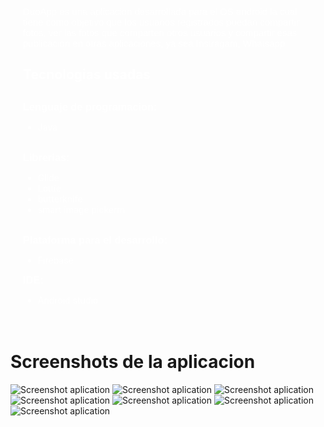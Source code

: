   
  <div style="background-image: url(https://image.ibb.co/eyxoWe/imgfondo.png); margin: 0 auto; padding: 20px; background-position: center; background-size: cover; background-attachment: fixed; background-repeat: no-repeat;color: white;">
      
 <p style="font-family: Arial;  font-size: 15; font-weight: normal;">
   DuoApp es una aplicacion desarrollada para el OS android la cual             tiene     como objetivo que los usuarios registrados puedan         compartir fotos, ver las fotos que comparten otros usuarios y compartir esas publicacion en otras aplicaciones, ya sea Instragam, Whatsapp</p>
  
<h2>Tecnologias usadas<h2>
  <h3 style="display: inline; font-family: Arial">Lenguaje de programacion:</h3><p style="display:inline;"> 
  <ul> 
    <li>Java</li>
  </ul>
  
  </p><br/>
  
  <h3 style="display: inline; font-family: Arial">Librerias:</h3>
  
  <p style="display: inline;"> 
    <ul>
      <li>Glide</li>
      <li>Lottie</li>
      <li>butterknife</li>
      <li>smart image pickerm</li>
    </ul>
  </p><br/>
  
  <h3 style="display: inline; font-family: Arial">Plataforma para el desarrollo:</h3><p style="display: inline:">  
  <ul>
     <li>Firebase</li>  
  </ul>
  </p>
  
   <h3 style="display: inline; font-family: Arial">IDE:</h3>
  <p style="display: inline;">  
    <ul>
       <li>Android studio</li>
    </ul>
  </p>    
  </div>  

<h1>Screenshots de la aplicacion</h1>
<img src="/screens/screen01.jpeg" alt="Screenshot aplication"/>
<img src="/screens/screen02.jpeg" alt="Screenshot aplication"/>
<img src="/screens/screen03.jpeg" alt="Screenshot aplication"/>
<img src="/screens/screen04.jpeg" alt="Screenshot aplication"/>
<img src="/screens/screen05.jpeg" alt="Screenshot aplication"/>
<img src="/screens/screen06.jpeg" alt="Screenshot aplication"/>
<img src="/screens/screen07.jpeg" alt="Screenshot aplication"/>

  

